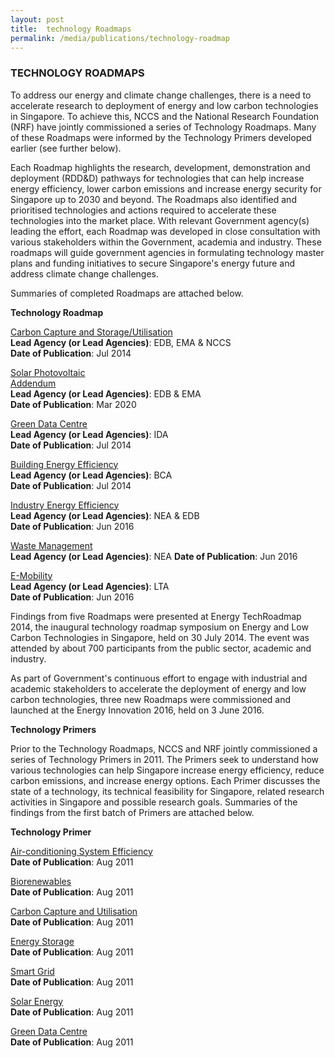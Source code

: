 ```yaml
---
layout: post
title:  technology Roadmaps
permalink: /media/publications/technology-roadmap
---
```


### TECHNOLOGY ROADMAPS

To address our energy and climate change challenges, there is a need to accelerate research to deployment of energy and low carbon technologies in Singapore. To achieve this, NCCS and the National Research Foundation (NRF) have jointly commissioned a series of Technology Roadmaps. Many of these Roadmaps were informed by the Technology Primers developed earlier (see further below).

Each Roadmap highlights the research, development, demonstration and deployment (RDD&D) pathways for technologies that can help increase energy efficiency, lower carbon emissions and increase energy security for Singapore up to 2030 and beyond. The Roadmaps also identified and prioritised technologies and actions required to accelerate these technologies into the market place. With relevant Government agency(s) leading the effort, each Roadmap was developed in close consultation with various stakeholders within the Government, academia and industry. These roadmaps will guide government agencies in formulating technology master plans and funding initiatives to secure Singapore's energy future and address climate change challenges.

Summaries of completed Roadmaps are attached below.

**Technology Roadmap**

[<a href="/files/default-source/default-document-library/carbon-capture-and-storage-utilisation-singapore-perspectives.pdf" target="_blank">Carbon Capture and Storage/Utilisation</a>](/files/default-source/default-document-library/carbon-capture-and-storage-utilisation-singapore-perspectives.pdf)  
**Lead Agency (or Lead Agencies)**: EDB, EMA & NCCS  
**Date of Publication**: Jul 2014

[<a href="/files/default-source/default-document-library/Solar%20PV%20Roadmap%20for%20Singapore%202020.pdf" target="_blank">Solar Photovoltaic</a>](/files/default-source/default-document-library/Solar%20PV%20Roadmap%20for%20Singapore%202020.pdf)  
[<a href="/files/default-source/default-document-library/Addendum%20to%20the%20Update%20of%20the%20Solar%20PV%20Roadmap%20(March%202020).pdf" target="_blank">Addendum</a>](/files/default-source/default-document-library/Addendum%20to%20the%20Update%20of%20the%20Solar%20PV%20Roadmap%20(March%202020).pdf)  
**Lead Agency (or Lead Agencies)**: EDB & EMA  
**Date of Publication**: Mar 2020

[<a href="/files/default-source/default-document-library/green-data-centre-technology-roadmap.pdf" target="_blank">Green Data Centre</a>](/files/default-source/default-document-library/green-data-centre-technology-roadmap.pdf)  
**Lead Agency (or Lead Agencies)**: IDA  
**Date of Publication**: Jul 2014

[<a href="/files/default-source/default-document-library/building-energy-efficiency-r-and-d-roadmap.pdf" target="_blank">Building Energy Efficiency</a>](/files/default-source/default-document-library/building-energy-efficiency-r-and-d-roadmap.pdf)  
**Lead Agency (or Lead Agencies)**: BCA  
**Date of Publication**: Jul 2014

[<a href="/files/default-source/default-document-library/industry-energy-efficiency-technology-roadmap.pdf" target="_blank">Industry Energy Efficiency</a>](/files/default-source/default-document-library/industry-energy-efficiency-technology-roadmap.pdf)  
**Lead Agency (or Lead Agencies)**: NEA & EDB  
**Date of Publication**: Jun 2016

[<a href="/files/default-source/default-document-library/solid-waste-management-technology-roadmap.pdf" target="_blank">Waste Management</a>](/files/default-source/default-document-library/solid-waste-management-technology-roadmap.pdf)  
**Lead Agency (or Lead Agencies)**: NEA
**Date of Publication**: Jun 2016

[<a href="/files/default-source/default-document-library/e-mobility-technology-roadmap.pdf" target="_blank">E-Mobility</a>](/files/default-source/default-document-library/e-mobility-technology-roadmap.pdf)  
**Lead Agency (or Lead Agencies)**: LTA  
**Date of Publication**: Jun 2016

Findings from five Roadmaps were presented at Energy TechRoadmap 2014, the inaugural technology roadmap symposium on Energy and Low Carbon Technologies in Singapore, held on 30 July 2014. The event was attended by about 700 participants from the public sector, academic and industry.

As part of Government's continuous effort to engage with industrial and academic stakeholders to accelerate the deployment of energy and low carbon technologies, three new Roadmaps were commissioned and launched at the Energy Innovation 2016, held on 3 June 2016.

**Technology Primers**

Prior to the Technology Roadmaps, NCCS and NRF jointly commissioned a series of Technology Primers in 2011. The Primers seek to understand how various technologies can help Singapore increase energy efficiency, reduce carbon emissions, and increase energy options. Each Primer discusses the state of a technology, its technical feasibility for Singapore, related research activities in Singapore and possible research goals. Summaries of the findings from the first batch of Primers are attached below.

**Technology Primer**

[<a href="/files/default-source/default-document-library/air-con-system-efficiency-primer-a-summary.pdf" target="_blank">Air-conditioning System Efficiency</a>](/files/default-source/default-document-library/air-con-system-efficiency-primer-a-summary.pdf)  
**Date of Publication**: Aug 2011

[<a href="/files/default-source/default-document-library/air-con-system-efficiency-primer-a-summary.pdf" target="_blank">Biorenewables</a>](/files/default-source/default-document-library/air-con-system-efficiency-primer-a-summary.pdf)  
**Date of Publication**: Aug 2011

[<a href="/files/default-source/default-document-library/carbon-capture-and-storage-utilisation-technology-primer-a-summary.pdf" target="_blank">Carbon Capture and Utilisation</a>](/files/default-source/default-document-library/carbon-capture-and-storage-utilisation-technology-primer-a-summary.pdf)  
**Date of Publication**: Aug 2011

[<a href="/files/default-source/default-document-library/energy-storage-technology-primer-a-summary.pdf" target="_blank">Energy Storage</a>](/files/default-source/default-document-library/energy-storage-technology-primer-a-summary.pdf)  
**Date of Publication**: Aug 2011

[<a href="/files/default-source/default-document-library/smart-grid-technology-primer-a-summary.pdf" target="_blank">Smart Grid</a>](/files/default-source/default-document-library/smart-grid-technology-primer-a-summary.pdf)  
**Date of Publication**: Aug 2011

[<a href="/files/default-source/default-document-library/solar-energy-technology-primer-a-summary.pdf" target="_blank">Solar Energy</a>](/files/default-source/default-document-library/solar-energy-technology-primer-a-summary.pdf)  
**Date of Publication**:  Aug 2011

[<a href="/files/default-source/default-document-library/green-data-centre-technology-primer-a-summary.pdf" target="_blank">Green Data Centre</a>](/files/default-source/default-document-library/green-data-centre-technology-primer-a-summary.pdf)  
**Date of Publication**:  Aug 2011





